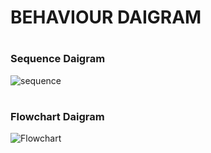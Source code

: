 # <h1> BEHAVIOUR DAIGRAM
  
  # <h3> Sequence Daigram
  ![sequence](https://user-images.githubusercontent.com/75572777/153296473-32f800f2-f3fb-41f0-ae99-a0f49db8af4b.JPG)

  # <h3> Flowchart Daigram
  ![Flowchart](https://user-images.githubusercontent.com/75572777/153296551-d7a3de84-2c88-48dd-aabb-fe036f46e0fd.JPG)

  
 

